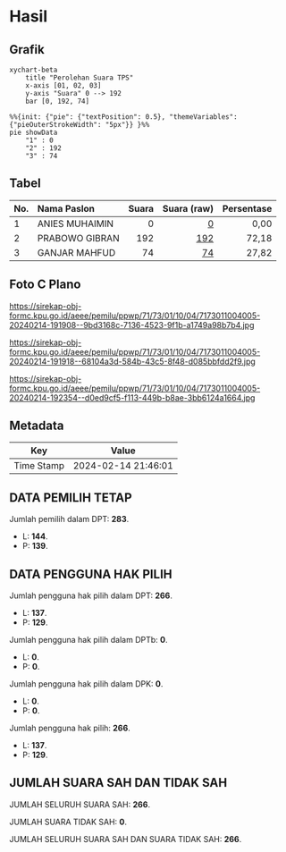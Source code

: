 # Hasil

## Grafik

```mermaid
xychart-beta
    title "Perolehan Suara TPS"
    x-axis [01, 02, 03]
    y-axis "Suara" 0 --> 192
    bar [0, 192, 74]
```

```mermaid
%%{init: {"pie": {"textPosition": 0.5}, "themeVariables": {"pieOuterStrokeWidth": "5px"}} }%%
pie showData
    "1" : 0
    "2" : 192
    "3" : 74
```

## Tabel

| No. | Nama Paslon    | Suara | Suara (raw) | Persentase |
|:--- |:-------------- | -----:| -----------:| ----------:|
| 1   | ANIES MUHAIMIN | 0     | [0][p-1]    | 0,00       |
| 2   | PRABOWO GIBRAN | 192   | [192][p-2]  | 72,18      |
| 3   | GANJAR MAHFUD  | 74    | [74][p-3]   | 27,82      |


[p-1]: https://github.com/gigit-pemilu/pemilu-2024-71-sulawesi-utara/blob/main/pilpres/hitung-suara/sub/71-sulawesi-utara/sub/73-kota-tomohon/sub/01-tomohon-selatan/sub/1004-pangolombian/sub/005-tps/sub/paslon-1.txt
[p-2]: https://github.com/gigit-pemilu/pemilu-2024-71-sulawesi-utara/blob/main/pilpres/hitung-suara/sub/71-sulawesi-utara/sub/73-kota-tomohon/sub/01-tomohon-selatan/sub/1004-pangolombian/sub/005-tps/sub/paslon-2.txt
[p-3]: https://github.com/gigit-pemilu/pemilu-2024-71-sulawesi-utara/blob/main/pilpres/hitung-suara/sub/71-sulawesi-utara/sub/73-kota-tomohon/sub/01-tomohon-selatan/sub/1004-pangolombian/sub/005-tps/sub/paslon-3.txt

## Foto C Plano

https://sirekap-obj-formc.kpu.go.id/aeee/pemilu/ppwp/71/73/01/10/04/7173011004005-20240214-191908--9bd3168c-7136-4523-9f1b-a1749a98b7b4.jpg

https://sirekap-obj-formc.kpu.go.id/aeee/pemilu/ppwp/71/73/01/10/04/7173011004005-20240214-191918--68104a3d-584b-43c5-8f48-d085bbfdd2f9.jpg

https://sirekap-obj-formc.kpu.go.id/aeee/pemilu/ppwp/71/73/01/10/04/7173011004005-20240214-192354--d0ed9cf5-f113-449b-b8ae-3bb6124a1664.jpg


## Metadata

| Key        | Value               |
| ---------- | ------------------- |
| Time Stamp | 2024-02-14 21:46:01 |


## DATA PEMILIH TETAP

Jumlah pemilih dalam DPT: **283**.
 * L: **144**.
 * P: **139**.

## DATA PENGGUNA HAK PILIH

Jumlah pengguna hak pilih dalam DPT: **266**.
 * L: **137**.
 * P: **129**.

Jumlah pengguna hak pilih dalam DPTb: **0**.
 * L: **0**.
 * P: **0**.

Jumlah pengguna hak pilih dalam DPK: **0**.
 * L: **0**.
 * P: **0**.

Jumlah pengguna hak pilih: **266**.
 * L: **137**.
 * P: **129**.

## JUMLAH SUARA SAH DAN TIDAK SAH

JUMLAH SELURUH SUARA SAH: **266**.

JUMLAH SUARA TIDAK SAH: **0**.

JUMLAH SELURUH SUARA SAH DAN SUARA TIDAK SAH: **266**.


